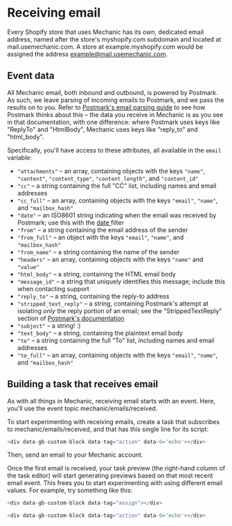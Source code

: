 # Receiving email

Every Shopify store that uses Mechanic has its own, dedicated email address, named after the store's myshopify.com subdomain and located at mail.usemechanic.com. A store at example.myshopify.com would be assigned the address example@mail.usemechanic.com.

## Event data

All Mechanic email, both inbound and outbound, is powered by Postmark. As such, we leave parsing of incoming emails to Postmark, and we pass the results on to you. Refer to [Postmark's email parsing guide](https://postmarkapp.com/developer/user-guide/inbound/parse-an-email) to see how Postmark thinks about this – the data you receive in Mechanic is as you see in that documentation, with one difference: where Postmark uses keys like "ReplyTo" and "HtmlBody", Mechanic uses keys like "reply\_to" and "html\_body".

Specifically, you'll have access to these attributes, all available in the `email` variable:

* `"attachments"` – an array, containing objects with the keys `"name"`, `"content"`, `"content_type"`, `"content_length"`, and `"content_id"`
* `"cc"` – a string containing the full "CC" list, including names and email addresses
* `"cc_full"` – an array, containing objects with the keys `"email"`, `"name"`, and `"mailbox_hash"`
* `"date"` – an ISO8601 string indicating when the email was received by Postmark; use this with the [date ](../liquid/filters.md#date-parse\_date)filter
* `"from"` – a string containing the email address of the sender
* `"from_full"` – an object with the keys `"email"`, `"name"`, and `"mailbox_hash"`
* `"from_name"` – a string containing the name of the sender
* `"headers"` – an array, containing objects with the keys `"name"` and `"value"`
* `"html_body"` – a string, containing the HTML email body
* `"message_id"` – a string that uniquely identifies this message; include this when contacting support
* `"reply_to"` – a string, containing the reply-to address
* `"stripped_text_reply"` – a string, containing Postmark's attempt at isolating _only_ the reply portion of an email; see the "StrippedTextReply" section of [Postmark's documentation](https://postmarkapp.com/developer/user-guide/inbound/parse-an-email)
* `"subject"` – a string! :)
* `"text_body"` – a string, containing the plaintext email body
* `"to"` – a string containing the full "To" list, including names and email addresses
* `"to_full"` – an array, containing objects with the keys `"email"`, `"name"`, and `"mailbox_hash"`

## Building a task that receives email

As with all things in Mechanic, receiving email starts with an event. Here, you'll use the event topic mechanic/emails/received.

To start experimenting with receiving emails, create a task that subscribes to mechanic/emails/received, and that has this single line for its script:

```javascript
<div data-gb-custom-block data-tag="action" data-0='echo'></div>
```

Then, send an email to your Mechanic account.

Once the first email is received, your task preview (the right-hand column of the task editor) will start generating previews based on that most recent email event. This frees you to start experimenting with using different email values. For example, try something like this:

```javascript
<div data-gb-custom-block data-tag="assign"></div>

<div data-gb-custom-block data-tag="action" data-0='echo'></div>
```
